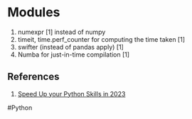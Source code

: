 
# Modules

1. numexpr [1] instead of numpy
2. timeit, time.perf_counter for computing the time taken  [1]
3. swifter (instead of pandas apply) [1]
4. Numba for just-in-time compilation [1]

## References 
1. [Speed Up your Python Skills in 2023](https://towardsdatascience.com/speed-up-your-python-skills-in-2023-e680f4c56f37)


#Python
